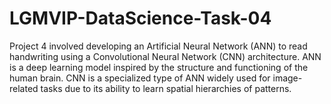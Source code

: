 # LGMVIP-DataScience-Task-04
Project 4 involved developing an Artificial Neural Network (ANN) to read handwriting using a Convolutional Neural Network (CNN) architecture. ANN is a deep learning model inspired by the structure and functioning of the human brain. CNN is a specialized type of ANN widely used for image-related tasks due to its ability to learn spatial hierarchies of patterns.
